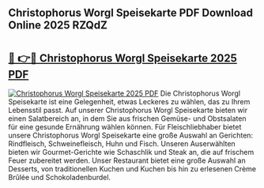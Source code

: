 ## Christophorus Worgl Speisekarte PDF Download Online 2025 RZQdZ

# <h2><a href="http://gcdfxb.nevu.top/?p=Christophorus+Worgl+Speisekarte">🔗 👉🔴 Christophorus Worgl Speisekarte 2025 PDF</a></h2>

[![Christophorus Worgl Speisekarte 2025 PDF](https://i.imgur.com/dBaPXMq.png)](http://gcdfxb.nevu.top/?p=Christophorus+Worgl+Speisekarte)
Die Christophorus Worgl Speisekarte ist eine Gelegenheit, etwas Leckeres zu wählen, das zu Ihrem Lebensstil passt. Auf unserer Christophorus Worgl Speisekarte bieten wir einen Salatbereich an, in dem Sie aus frischen Gemüse- und Obstsalaten für eine gesunde Ernährung wählen können. Für Fleischliebhaber bietet unsere Christophorus Worgl Speisekarte eine große Auswahl an Gerichten: Rindfleisch, Schweinefleisch, Huhn und Fisch. Unseren Auserwählten bieten wir Gourmet-Gerichte wie Schaschlik und Steak an, die auf frischem Feuer zubereitet werden. Unser Restaurant bietet eine große Auswahl an Desserts, von traditionellen Kuchen und Kuchen bis hin zu erlesenen Crème Brûlée und Schokoladenburdel.
